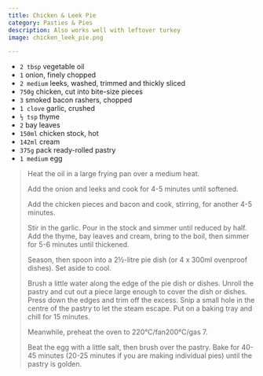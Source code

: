 ```yaml
---
title: Chicken & Leek Pie 
category: Pasties & Pies
description: Also works well with leftover turkey
image: chicken_leek_pie.png

--- 
```

* `2 tbsp` vegetable oil
* `1` onion, finely chopped
* `2 medium` leeks, washed, trimmed and thickly sliced
* `750g` chicken, cut into bite-size pieces
* `3` smoked bacon rashers, chopped
* `1 clove` garlic, crushed
* `½ tsp` thyme
* `2` bay leaves
* `150ml` chicken stock, hot
* `142ml` cream
* `375g` pack ready-rolled pastry
* `1 medium` egg
 
> Heat the oil in a large frying pan over a medium heat.
>
> Add the onion and leeks and cook for 4-5 minutes until softened.
>
> Add the chicken pieces and bacon and cook, stirring, for another 4-5 minutes.
>
> Stir in the garlic. Pour in the stock and simmer until reduced by half. Add the thyme, bay leaves and cream, bring to the boil, then simmer for 5-6 minutes until thickened.
>
> Season, then spoon into a 2½-litre pie dish (or 4 x 300ml ovenproof dishes). Set aside to cool.
>
> Brush a little water along the edge of the pie dish or dishes. Unroll the pastry and cut out a piece large enough to cover the dish or dishes. Press down the edges and trim off the excess. Snip a small hole in the centre of the pastry to let the steam escape. Put on a baking tray and chill for 15 minutes.
>
> Meanwhile, preheat the oven to 220°C/fan200°C/gas 7.
>
> Beat the egg with a little salt, then brush over the pastry. Bake for 40-45 minutes (20-25 minutes if you are making individual pies) until the pastry is golden.

